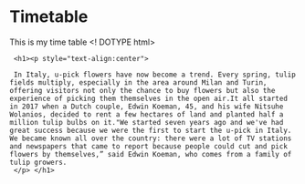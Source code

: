# Timetable
This is my time table
<! DOTYPE html>
<html>
  <main>
  <body>
<section> 

     <h1><p style="text-align:center"> 

     In Italy, u-pick flowers have now become a trend. Every spring, tulip fields multiply, especially in the area around Milan and Turin, offering visitors not only the chance to buy flowers but also the experience of picking them themselves in the open air.It all started in 2017 when a Dutch couple, Edwin Koeman, 45, and his wife Nitsuhe Wolanios, decided to rent a few hectares of land and planted half a million tulip bulbs on it."We started seven years ago and we've had great success because we were the first to start the u-pick in Italy. We became known all over the country: there were a lot of TV stations and newspapers that came to report because people could cut and pick flowers by themselves,” said Edwin Koeman, who comes from a family of tulip growers.  
     </p> </h1>
  </section>
  </body>
  </main>
</html>
